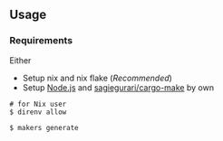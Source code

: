## Usage

### Requirements

Either

- Setup nix and nix flake (_Recommended_)
- Setup [Node.js](https://nodejs.org) and [sagiegurari/cargo-make](https://github.com/sagiegurari/cargo-make) by own

```shell
# for Nix user
$ direnv allow

$ makers generate
```
